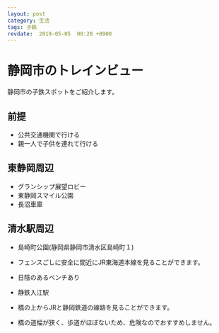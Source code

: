 ```yaml
---
layout: post
category: 生活
tags: 子鉄
revdate:  2019-05-05  00:28 +0900
---
```



# 静岡市のトレインビュー
静岡市の子鉄スポットをご紹介します。
## 前提

- 公共交通機関で行ける
- 親一人で子供を連れて行ける

## 東静岡周辺

- グランシップ展望ロビー
- 東静岡スマイル公園
- 長沼車庫

## 清水駅周辺

- 島崎町公園(静岡県静岡市清水区島崎町１)
 - フェンスごしに安全に間近にJR東海道本線を見ることができます。
 - 日陰のあるベンチあり

- 静鉄入江駅
 - 橋の上からJRと静岡鉄道の線路を見ることができます。
 - 橋の道幅が狭く、歩道がほぼないため、危険なのでおすすめしません。


